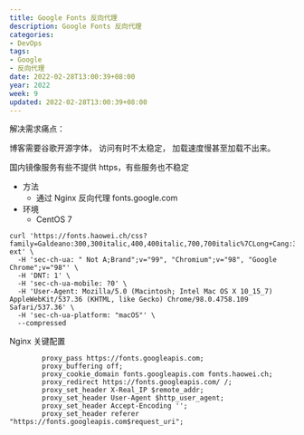```yaml
---
title: Google Fonts 反向代理
description: Google Fonts 反向代理
categories:
- DevOps
tags:
- Google
- 反向代理
date: 2022-02-28T13:00:39+08:00
year: 2022
week: 9
updated: 2022-02-28T13:00:39+08:00
---
```


解决需求痛点：

博客需要谷歌开源字体， 访问有时不太稳定， 加载速度慢甚至加载不出来。

国内镜像服务有些不提供 https，有些服务也不稳定

<!-- more -->

* 方法
  * 通过 Nginx 反向代理 fonts.google.com
* 环境
  * CentOS 7

``` shell
curl 'https://fonts.haowei.ch/css?family=Galdeano:300,300italic,400,400italic,700,700italic%7CLong+Cang:300,300italic,400,400italic,700,700italic&display=swap&subset=latin,latin-ext' \
  -H 'sec-ch-ua: " Not A;Brand";v="99", "Chromium";v="98", "Google Chrome";v="98"' \
  -H 'DNT: 1' \
  -H 'sec-ch-ua-mobile: ?0' \
  -H 'User-Agent: Mozilla/5.0 (Macintosh; Intel Mac OS X 10_15_7) AppleWebKit/537.36 (KHTML, like Gecko) Chrome/98.0.4758.109 Safari/537.36' \
  -H 'sec-ch-ua-platform: "macOS"' \
  --compressed
```

Nginx 关键配置

```
        proxy_pass https://fonts.googleapis.com;
        proxy_buffering off;
        proxy_cookie_domain fonts.googleapis.com fonts.haowei.ch;
        proxy_redirect https://fonts.googleapis.com/ /;
        proxy_set_header X-Real_IP $remote_addr;
        proxy_set_header User-Agent $http_user_agent;
        proxy_set_header Accept-Encoding '';
        proxy_set_header referer "https://fonts.googleapis.com$request_uri";
```